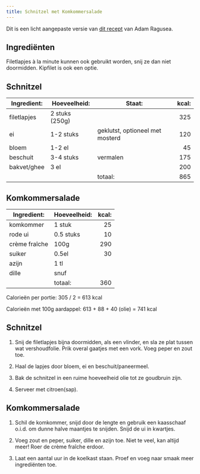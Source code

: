 ```yaml
---
title: Schnitzel met Komkommersalade
---
```


Dit is een licht aangepaste versie van [dit recept](https://www.youtube.com/watch?v=4eGNy2E7CVs) van Adam Ragusea.

## Ingrediënten

Filetlapjes à la minute kunnen ook gebruikt worden, snij ze dan niet doormidden. Kipfilet is ook een optie.

## Schnitzel

| Ingredient: | Hoeveelheid:   | Staat:                          | kcal: |
| ----------- | -------------- | ------------------------------- | ----: |
| filetlapjes | 2 stuks (250g) |                                 |   325 |
| ei          | 1-2 stuks      | geklutst, optioneel met mosterd |   120 |
| bloem       | 1-2 el         |                                 |    45 |
| beschuit    | 3-4 stuks      | vermalen                        |   175 |
| bakvet/ghee | 3 el           |                                 |   200 |
|             |                | totaal:                         |   865 |

## Komkommersalade

| Ingredient:   | Hoeveelheid: | kcal: |
| ------------- | ------------ | ----: |
| komkommer     | 1 stuk       |    25 |
| rode ui       | 0.5 stuks    |    10 |
| crème fraîche | 100g         |   290 |
| suiker        | 0.5el        |    30 |
| azijn         | 1 tl         |       |
| dille         | snuf         |       |
|               | totaal:      |   360 |

Calorieën per portie: 305 / 2 = 613 kcal

Calorieën met 100g aardappel: 613 + 88 + 40 (olie) = 741 kcal

## Schnitzel

1. Snij de filetlapjes bijna doormidden, als een vlinder, en sla ze plat tussen wat vershoudfolie. Prik overal gaatjes met een vork. Voeg peper en zout toe.

1. Haal de lapjes door bloem, ei en beschuit/paneermeel.

1. Bak de schnitzel in een ruime hoeveelheid olie tot ze goudbruin zijn.

1. Serveer met citroen(sap).

## Komkommersalade

1. Schil de komkommer, snijd door de lengte en gebruik een kaasschaaf o.i.d. om dunne halve maantjes te snijden. Snijd de ui in kwartjes.

1. Voeg zout en peper, suiker, dille en azijn toe. Niet te veel, kan altijd meer! Roer de crème fraîche erdoor.

1. Laat een aantal uur in de koelkast staan. Proef en voeg naar smaak meer ingrediënten toe.
